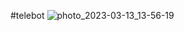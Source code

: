 #telebot
![photo_2023-03-13_13-56-19](https://user-images.githubusercontent.com/107780098/224677132-9c5ba4f1-d69e-4b08-b47d-c0df41751078.jpg)






